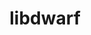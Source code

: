 ---
title: "libdwarf"
layout: cache
categories: [package, develop-2024-03-03]
meta: {"versions": ["20180129"], "compilers": ["cce@=15.0.1", "gcc@=11.4.0", "gcc@=9.4.0", "oneapi@=2024.0.0"], "oss": ["rhel8", "ubuntu20.04", "ubuntu22.04"], "platforms": ["linux"], "targets": ["neoverse_v1", "neoverse_v2", "ppc64le", "x86_64_v3", "zen4"], "stacks": ["e4s", "e4s-cray-rhel", "e4s-neoverse-v2", "e4s-neoverse_v1", "e4s-oneapi", "e4s-power", "e4s-rocm-external", "root", "tutorial"], "num_specs": 7, "num_specs_by_stack": {"root": 7, "e4s-cray-rhel": 1, "e4s-power": 1, "e4s-neoverse_v1": 1, "e4s-neoverse-v2": 1, "e4s-rocm-external": 1, "tutorial": 1, "e4s": 1, "e4s-oneapi": 1}}
spec_details: [{"hash": "noq4ja22rcwh4yve6y3ks647t3r532bs", "compiler": "cce@=15.0.1", "versions": ["20180129"], "os": "rhel8", "platform": "linux", "target": "zen4", "variants": ["build_system=generic"], "stacks": ["root", "e4s-cray-rhel"], "size": "-", "tarball": "https://binaries.spack.io/releases/develop-2024-03-03/build_cache/linux-rhel8-zen4/cce-15.0.1/libdwarf-20180129/linux-rhel8-zen4-cce-15.0.1-libdwarf-20180129-noq4ja22rcwh4yve6y3ks647t3r532bs.spack"}, {"hash": "v7iosszaoz2wt2esnceaohr3yagzeobm", "compiler": "gcc@=9.4.0", "versions": ["20180129"], "os": "ubuntu20.04", "platform": "linux", "target": "ppc64le", "variants": ["build_system=generic"], "stacks": ["root", "e4s-power"], "size": "-", "tarball": "https://binaries.spack.io/releases/develop-2024-03-03/build_cache/linux-ubuntu20.04-ppc64le/gcc-9.4.0/libdwarf-20180129/linux-ubuntu20.04-ppc64le-gcc-9.4.0-libdwarf-20180129-v7iosszaoz2wt2esnceaohr3yagzeobm.spack"}, {"hash": "c2qctggdnhyimpbblv2muvsx6zeis5x6", "compiler": "gcc@=11.4.0", "versions": ["20180129"], "os": "ubuntu22.04", "platform": "linux", "target": "neoverse_v1", "variants": ["build_system=generic"], "stacks": ["e4s-neoverse_v1", "root"], "size": "-", "tarball": "https://binaries.spack.io/releases/develop-2024-03-03/build_cache/linux-ubuntu22.04-neoverse_v1/gcc-11.4.0/libdwarf-20180129/linux-ubuntu22.04-neoverse_v1-gcc-11.4.0-libdwarf-20180129-c2qctggdnhyimpbblv2muvsx6zeis5x6.spack"}, {"hash": "5nszaucppokh6b5pepvt46mnu2mwl2ms", "compiler": "gcc@=11.4.0", "versions": ["20180129"], "os": "ubuntu22.04", "platform": "linux", "target": "neoverse_v2", "variants": ["build_system=generic"], "stacks": ["e4s-neoverse-v2", "root"], "size": "-", "tarball": "https://binaries.spack.io/releases/develop-2024-03-03/build_cache/linux-ubuntu22.04-neoverse_v2/gcc-11.4.0/libdwarf-20180129/linux-ubuntu22.04-neoverse_v2-gcc-11.4.0-libdwarf-20180129-5nszaucppokh6b5pepvt46mnu2mwl2ms.spack"}, {"hash": "4whnr5whq5hcy2fvxr5d6x5rmumjapcv", "compiler": "gcc@=11.4.0", "versions": ["20180129"], "os": "ubuntu22.04", "platform": "linux", "target": "x86_64_v3", "variants": ["build_system=generic"], "stacks": ["root", "e4s-rocm-external", "tutorial"], "size": "-", "tarball": "https://binaries.spack.io/releases/develop-2024-03-03/build_cache/linux-ubuntu22.04-x86_64_v3/gcc-11.4.0/libdwarf-20180129/linux-ubuntu22.04-x86_64_v3-gcc-11.4.0-libdwarf-20180129-4whnr5whq5hcy2fvxr5d6x5rmumjapcv.spack"}, {"hash": "6kwbumk3jktbjyyjb4fzz6474ubklx2g", "compiler": "gcc@=11.4.0", "versions": ["20180129"], "os": "ubuntu22.04", "platform": "linux", "target": "x86_64_v3", "variants": ["build_system=generic"], "stacks": ["root", "e4s"], "size": "-", "tarball": "https://binaries.spack.io/releases/develop-2024-03-03/build_cache/linux-ubuntu22.04-x86_64_v3/gcc-11.4.0/libdwarf-20180129/linux-ubuntu22.04-x86_64_v3-gcc-11.4.0-libdwarf-20180129-6kwbumk3jktbjyyjb4fzz6474ubklx2g.spack"}, {"hash": "6idyrqxwz3k3lguu7nvufbsrzs2yhocj", "compiler": "oneapi@=2024.0.0", "versions": ["20180129"], "os": "ubuntu22.04", "platform": "linux", "target": "x86_64_v3", "variants": ["build_system=generic"], "stacks": ["e4s-oneapi", "root"], "size": "-", "tarball": "https://binaries.spack.io/releases/develop-2024-03-03/build_cache/linux-ubuntu22.04-x86_64_v3/oneapi-2024.0.0/libdwarf-20180129/linux-ubuntu22.04-x86_64_v3-oneapi-2024.0.0-libdwarf-20180129-6idyrqxwz3k3lguu7nvufbsrzs2yhocj.spack"}]
---